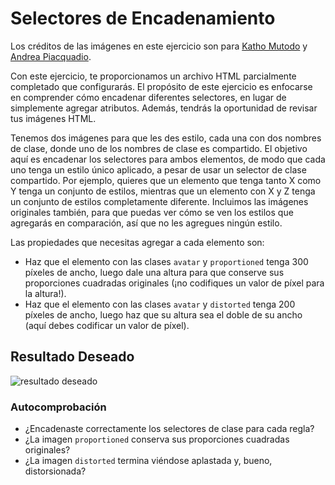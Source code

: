 # Selectores de Encadenamiento

Los créditos de las imágenes en este ejercicio son para [Katho Mutodo](https://linktr.ee/photobykatho_) y [Andrea Piacquadio](https://www.pexels.com/@olly?utm_content=attributionCopyText&utm_medium=referral&utm_source=pexels).

Con este ejercicio, te proporcionamos un archivo HTML parcialmente completado que configurarás. El propósito de este ejercicio es enfocarse en comprender cómo encadenar diferentes selectores, en lugar de simplemente agregar atributos. Además, tendrás la oportunidad de revisar tus imágenes HTML.

Tenemos dos imágenes para que les des estilo, cada una con dos nombres de clase, donde uno de los nombres de clase es compartido. El objetivo aquí es encadenar los selectores para ambos elementos, de modo que cada uno tenga un estilo único aplicado, a pesar de usar un selector de clase compartido. Por ejemplo, quieres que un elemento que tenga tanto X como Y tenga un conjunto de estilos, mientras que un elemento con X y Z tenga un conjunto de estilos completamente diferente. Incluimos las imágenes originales también, para que puedas ver cómo se ven los estilos que agregarás en comparación, así que no les agregues ningún estilo.

Las propiedades que necesitas agregar a cada elemento son:

* Haz que el elemento con las clases `avatar` y `proportioned` tenga 300 píxeles de ancho, luego dale una altura para que conserve sus proporciones cuadradas originales (¡no codifiques un valor de píxel para la altura!).
* Haz que el elemento con las clases `avatar` y `distorted` tenga 200 píxeles de ancho, luego haz que su altura sea el doble de su ancho (aquí debes codificar un valor de píxel).

## Resultado Deseado
![resultado deseado](./desired-outcome.png)

### Autocomprobación
- ¿Encadenaste correctamente los selectores de clase para cada regla?
- ¿La imagen `proportioned` conserva sus proporciones cuadradas originales?
- ¿La imagen `distorted` termina viéndose aplastada y, bueno, distorsionada?
